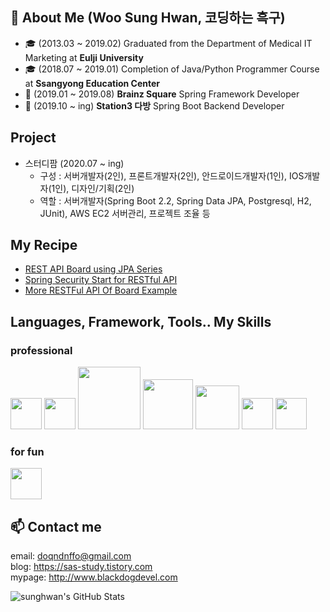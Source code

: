 ## 👨 About Me (Woo Sung Hwan, 코딩하는 흑구)

- 🎓 (2013.03 ~ 2019.02) Graduated from the Department of Medical IT Marketing at **Eulji University**
- 🎓 (2018.07 ~ 2019.01) Completion of Java/Python Programmer Course at **Ssangyong Education Center**
- 🔭 (2019.01 ~ 2019.08) **Brainz Square** Spring Framework Developer
- 🔭 (2019.10 ~ ing) **Station3 다방** Spring Boot Backend Developer

## Project
- 스터디팜 (2020.07 ~ ing) 
  - 구성 : 서버개발자(2인), 프론트개발자(2인), 안드로이드개발자(1인), IOS개발자(1인), 디자인/기획(2인) 
  - 역할 : 서버개발자(Spring Boot 2.2, Spring Data JPA, Postgresql, H2, JUnit), AWS EC2 서버관리, 프로젝트 조율 등 
  

## My Recipe
- [REST API Board using JPA Series](https://sas-study.tistory.com/278)
- [Spring Security Start for RESTful API](https://sas-study.tistory.com/356)
- [More RESTFul API Of Board Example](https://sas-study.tistory.com/366) 

## Languages, Framework, Tools.. My Skills
 ### professional
<p align="left">
  <img src="https://www.flaticon.com/svg/static/icons/svg/226/226777.svg" width="50">
  <img src="https://pbs.twimg.com/profile_images/1235868806079057921/fTL08u_H.png" width="50">
  <img src="https://encrypted-tbn0.gstatic.com/images?q=tbn%3AANd9GcSGCk7pqHU_lvBk8dPeRxW7NWkFzZ3-i7NOeQ&usqp=CAU" width="100">
  <img src="https://encrypted-tbn0.gstatic.com/images?q=tbn%3AANd9GcSqFAkYoPhkTpX8QuJdwviFxSEAyU0Lj4Dsww&usqp=CAU" width="80">
  <img src="https://encrypted-tbn0.gstatic.com/images?q=tbn%3AANd9GcQQmtazqUM85Owk4AatRqFi-ttfJMgjovFAMw&usqp=CAU" width="70">
  <img src="https://encrypted-tbn0.gstatic.com/images?q=tbn%3AANd9GcTJY9lvmh6cgzMRIYz51OpcNojpuhItA9dkaw&usqp=CAU" width="50">
  <img src="https://encrypted-tbn0.gstatic.com/images?q=tbn%3AANd9GcRa3-8CvDCdL_FM-zaNt7r8tqZ_4uErVGtpmg&usqp=CAU" width="50">
</p>

### for fun
<p align="left">
  <img src="https://encrypted-tbn0.gstatic.com/images?q=tbn%3AANd9GcRkGjWF9B631zSaag25FDqF9_7UvGCDGizvFA&usqp=CAU" width="50">
</p>

## 📫 Contact me ##
email: doqndnffo@gmail.com  
blog: https://sas-study.tistory.com  
mypage: http://www.blackdogdevel.com

![sunghwan's GitHub Stats](https://github-readme-stats.vercel.app/api?username=WooSungHwan&show_icons=true&count_private=true)

<!--
Here are some ideas to get you started:

- 🔭 I’m currently working on ...
- 🌱 I’m currently learning ...
- 👯 I’m looking to collaborate on ...
- 🤔 I’m looking for help with ...
- 💬 Ask me about ...
- 😄 Pronouns: ...
- ⚡ Fun fact: ...
-->
